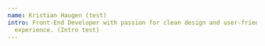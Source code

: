 ```yaml
---
name: Kristian Haugen (test)
intro: Front-End Developer with passion for clean design and user-friendly web
  experience. (Intro test)
---
```


